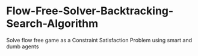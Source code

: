 # Flow-Free-Solver-Backtracking-Search-Algorithm
Solve flow free game as a Constraint Satisfaction Problem using smart and dumb agents
